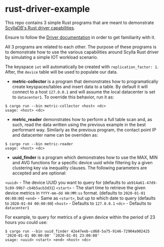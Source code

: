 # rust-driver-example

This repo contains 3 simple Rust programs that are meant to demonstrate [ScyllaDB's Rust driver capabilities](https://github.com/scylladb/scylla-rust-driver/).

Ensure to follow the [Driver documentation](https://cvybhu.github.io/scyllabook/index.html) in order to get familiarity with it.

All 3 programs are related to each other. The purpose of these programs is to demonstrate how to use the various capabilities around Scylla Rust driver by simulating a simple IOT workload scenario.

The keyspace `iot` will automatically be created with `replication_factor: 1`. After, the `device` table will be used to populate our data.

- **metric-collector** is a program that demonstrates how to programatically create keyspaces/tables and insert data to a table. By default it will connect to a host `127.0.0.1` and will assume the local datacenter is set to `datacenter1`. To override this behavior, run it as: 

```shell
$ cargo run --bin metric-collector <host> <dc> 
usage: <host> <dc> 
```

- **metric_reader** demonstrates how to perform a full table scan and, as such, read the data written using the previous example in the best performant way. Similarly as the previous program, the contact point IP and datacenter name can be overriden as:

```shell
$ cargo run --bin metric-reader
usage: <host> <dc>
```

- **uuid_finder** is a program which demonstrates how to use the MAX, MIN and AVG functions for a specific device uuid while filtering by a given clustering key via inequality clauses. The following parameters are accepted and are optional: 

`<uuid>`  - The device UUID you want to query for (defaults to `ab914a61-47d9-5c89-99b7-cb4b5acb3d31`)
`<start>` - The start time to retrieve the given device metrics in `YYYY-mm-dd HH:MM:ss` format. (defaults to `2020-01-01 00:00:00`)
`<end>`   - Same as `<start>`, but up to which date to query (defaults to `2020-01-04 00:00:00`)
`<host>`  - Defaults to `127.0.0.1`
`<dc>`    - Defaults to `datacenter1`

For example, to query for metrics of a given device within the period of 23 hours you could use:

```shell
$ cargo run --bin uuid_finder 42e47eeb-cd68-5a75-9146-72904a902425 '2020-01-01 00:00:00' '2020-01-01 23:00:00'
usage: <uuid> <start> <end> <host> <dc>
```
